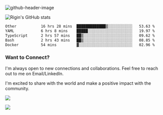 
![github-header-image](https://github.com/riginoommen/riginoommen/assets/3840244/889cae65-df55-4cda-86cc-bf21bf1f2e96)

![Rigin's GitHub stats](https://github-readme-stats.vercel.app/api?username=riginoommen\&show_icons=true\&show=reviews,discussions_started,discussions_answered,prs_merged,prs_merged_percentage)


<!--START_SECTION:waka-->

```txt
Other           16 hrs 28 mins  █████████████▒░░░░░░░░░░░   53.63 %
YAML            6 hrs 8 mins    █████░░░░░░░░░░░░░░░░░░░░   19.97 %
TypeScript      2 hrs 57 mins   ██▒░░░░░░░░░░░░░░░░░░░░░░   09.62 %
Bash            2 hrs 43 mins   ██▒░░░░░░░░░░░░░░░░░░░░░░   08.85 %
Docker          54 mins         ▓░░░░░░░░░░░░░░░░░░░░░░░░   02.96 %
```

<!--END_SECTION:waka-->

### Want to Connect?

I'm always open to new connections and collaborations. Feel free to reach out to me on Email/LinkedIn.

I'm excited to share with the world and make a positive impact with the community.

![](https://komarev.com/ghpvc/?username=riginoommen)

![](https://hit.yhype.me/github/profile?user_id=3840244)

